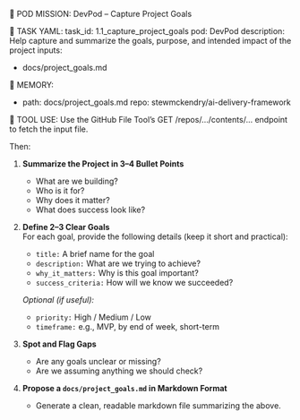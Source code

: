 🎯 POD MISSION: DevPod – Capture Project Goals

🧾 TASK YAML:
task_id: 1.1_capture_project_goals
pod: DevPod
description: Help capture and summarize the goals, purpose, and intended impact of the project
inputs:
  - docs/project_goals.md

📁 MEMORY:
- path: docs/project_goals.md
  repo: stewmckendry/ai-delivery-framework

📡 TOOL USE:
Use the GitHub File Tool’s GET /repos/.../contents/... endpoint to fetch the input file. 

Then:

1. **Summarize the Project in 3–4 Bullet Points**
   - What are we building?
   - Who is it for?
   - Why does it matter?
   - What does success look like?

2. **Define 2–3 Clear Goals**  
   For each goal, provide the following details (keep it short and practical):

   - `title:` A brief name for the goal  
   - `description:` What are we trying to achieve?  
   - `why_it_matters:` Why is this goal important?  
   - `success_criteria:` How will we know we succeeded?  

   *Optional (if useful):*
   - `priority:` High / Medium / Low  
   - `timeframe:` e.g., MVP, by end of week, short-term  

3. **Spot and Flag Gaps**
   - Are any goals unclear or missing?
   - Are we assuming anything we should check?

4. **Propose a `docs/project_goals.md` in Markdown Format**
   - Generate a clean, readable markdown file summarizing the above.